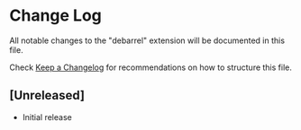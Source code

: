 # Change Log

All notable changes to the "debarrel" extension will be documented in this file.

Check [Keep a Changelog](http://keepachangelog.com/) for recommendations on how to structure this file.

## [Unreleased]

- Initial release